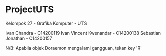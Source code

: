 # ProjectUTS

Kelompok 27 - Grafika Komputer - UTS

Ivan Chandra - C14200119
Ivan Vincent Kwenandar - C14200138
Sebastian Jonathan - C14200157

N/B:
Apabila objek Doraemon mengalami gangguan, tekan key 'R'
